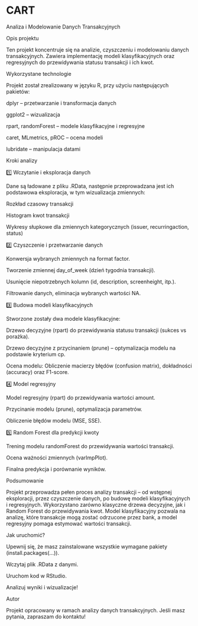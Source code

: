 # CART
Analiza i Modelowanie Danych Transakcyjnych

Opis projektu

Ten projekt koncentruje się na analizie, czyszczeniu i modelowaniu danych transakcyjnych. Zawiera implementację modeli klasyfikacyjnych oraz regresyjnych do przewidywania statusu transakcji i ich kwot.

Wykorzystane technologie

Projekt został zrealizowany w języku R, przy użyciu następujących pakietów:

dplyr – przetwarzanie i transformacja danych

ggplot2 – wizualizacja

rpart, randomForest – modele klasyfikacyjne i regresyjne

caret, MLmetrics, pROC – ocena modeli

lubridate – manipulacja datami

Kroki analizy

1️⃣ Wczytanie i eksploracja danych

Dane są ładowane z pliku .RData, następnie przeprowadzana jest ich podstawowa eksploracja, w tym wizualizacja zmiennych:

Rozkład czasowy transakcji

Histogram kwot transakcji

Wykresy słupkowe dla zmiennych kategorycznych (issuer, recurringaction, status)

2️⃣ Czyszczenie i przetwarzanie danych

Konwersja wybranych zmiennych na format factor.

Tworzenie zmiennej day_of_week (dzień tygodnia transakcji).

Usunięcie niepotrzebnych kolumn (id, description, screenheight, itp.).

Filtrowanie danych, eliminacja wybranych wartości NA.

3️⃣ Budowa modeli klasyfikacyjnych

Stworzone zostały dwa modele klasyfikacyjne:

Drzewo decyzyjne (rpart) do przewidywania statusu transakcji (sukces vs porażka).

Drzewo decyzyjne z przycinaniem (prune) – optymalizacja modelu na podstawie kryterium cp.

Ocena modelu: Obliczenie macierzy błędów (confusion matrix), dokładności (accuracy) oraz F1-score.

4️⃣ Model regresyjny

Model regresyjny (rpart) do przewidywania wartości amount.

Przycinanie modelu (prune), optymalizacja parametrów.

Obliczenie błędów modelu (MSE, SSE).

5️⃣ Random Forest dla predykcji kwoty

Trening modelu randomForest do przewidywania wartości transakcji.

Ocena ważności zmiennych (varImpPlot).

Finalna predykcja i porównanie wyników.

Podsumowanie

Projekt przeprowadza pełen proces analizy transakcji – od wstępnej eksploracji, przez czyszczenie danych, po budowę modeli klasyfikacyjnych i regresyjnych. Wykorzystano zarówno klasyczne drzewa decyzyjne, jak i Random Forest do przewidywania kwot. Model klasyfikacyjny pozwala na analizę, które transakcje mogą zostać odrzucone przez bank, a model regresyjny pomaga estymować wartości transakcji.

Jak uruchomić?

Upewnij się, że masz zainstalowane wszystkie wymagane pakiety (install.packages(...)).

Wczytaj plik .RData z danymi.

Uruchom kod w RStudio.

Analizuj wyniki i wizualizacje!

Autor

Projekt opracowany w ramach analizy danych transakcyjnych. Jeśli masz pytania, zapraszam do kontaktu!
